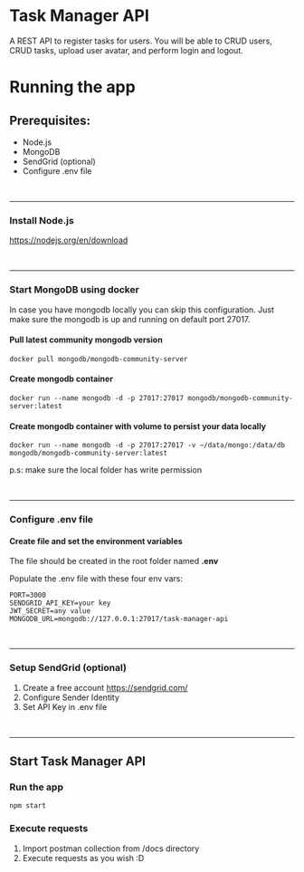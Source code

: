 # Task Manager API

A REST API to register tasks for users. You will be able to CRUD users, CRUD tasks, upload user avatar, and perform login and logout.

# Running the app

## Prerequisites:

-   Node.js
-   MongoDB
-   SendGrid (optional)
-   Configure .env file

<br />

---

### Install Node.js

https://nodejs.org/en/download

<br />

---

### Start MongoDB using docker

In case you have mongodb locally you can skip this configuration.
Just make sure the mongodb is up and running on default port 27017.

#### Pull latest community mongodb version

`docker pull mongodb/mongodb-community-server`

#### Create mongodb container

`docker run --name mongodb -d -p 27017:27017 mongodb/mongodb-community-server:latest`

#### Create mongodb container with volume to persist your data locally

`docker run --name mongodb -d -p 27017:27017 -v ~/data/mongo:/data/db mongodb/mongodb-community-server:latest`

p.s: make sure the local folder has write permission

<br/>

---

### Configure .env file

#### Create file and set the environment variables

The file should be created in the root folder named **.env**

Populate the .env file with these four env vars:

```
PORT=3000
SENDGRID_API_KEY=your key
JWT_SECRET=any value
MONGODB_URL=mongodb://127.0.0.1:27017/task-manager-api
```

<br/>

---

### Setup SendGrid (optional)

1. Create a free account https://sendgrid.com/
2. Configure Sender Identity
3. Set API Key in .env file

<br/>

---

## Start Task Manager API

### Run the app

`npm start`

### Execute requests

1. Import postman collection from /docs directory
2. Execute requests as you wish :D
